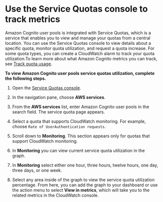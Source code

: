 # Use the Service Quotas console to track metrics<a name="use-the-service-quota-console-to-track-metrics"></a>

Amazon Cognito user pools is integrated with Service Quotas, which is a service that enables you to view and manage your quotas from a central location\. You can use the Service Quotas console to view details about a specific quota, monitor quota utilization, and request a quota increase\. For some quota types, you can create a CloudWatch alarm to track your quota utilization\.To learn more about what Amazon Cognito metrics you can track, see [Track quota usage](limits.md#track-quota-usage)\.

**To view Amazon Cognito user pools service quotas utilization, complete the following steps\.**

1. Open the [Service Quotas console](https://console.aws.amazon.com/servicequotas/)\.

1. In the navigation pane, choose **AWS services**\.

1. From the **AWS services** list, enter Amazon Cognito user pools in the search field\. The service quota page appears\. 

1. Select a quota that supports CloudWatch monitoring\. For example, choose `Rate of UserAuthentication requests`\.

1. Scroll down to **Monitoring**\. This section appears only for quotas that support CloudWatch monitoring\.

1. In **Monitoring** you can view current service quota utilization in the graph\.

1. In **Monitoring** select either one hour, three hours, twelve hours, one day, three days, or one week\.

1. Select any area inside of the graph to view the service quota utilization percentage\. From here, you can add the graph to your dashboard or use the action menu to select **View in metrics**, which will take you to the related metrics in the CloudWatch console\.